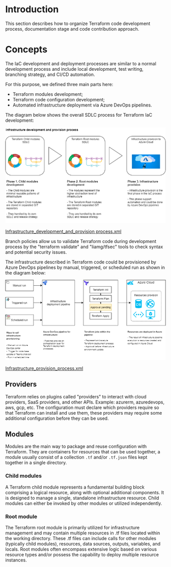 

# Introduction


This section describes how to organize Terraform code development process, documentation stage and code contribution approach.


# Concepts


The IaC development and deployment processes are similar to a normal development process and include local development, test writing, branching strategy, and CI/CD automation.

For this purpose, we defined three main parts here:

- Terraform modules development;
- Terraform code configuration development;
- Automated infrastructure deployment via Azure DevOps pipelines.

The diagram below shows the overall SDLC process for Terraform IaC development:

![Infrastructure_development_and_provision process.png](./.attachments/Infrastructure_development_and_provision%20process.png)

[Infrastructure_development_and_provision process.xml](./.attachments/Infrastructure_development_and_provision.xml)

Branch policies allow us to validate Terraform code during development process by the "terraform validate" and "liamg/tfsec" tools to check syntax and potential security issues.

The infrastructure described in Terraform code could be provisioned by Azure DevOps pipelines by manual, triggered, or scheduled run as shown in the diagram below:

![Infrastructure_provision_process.png](./.attachments/Infrastructure_provision_process-09b6ac6f-ce3a-4957-9466-3fffa6c5aafd.png)

[Infrastructure_provision_process.xml](./.attachments/Infrastructure_provision_process-7e7298fb-2adf-4426-ada8-2a2305294453.xml)


## Providers


Terraform relies on plugins called "providers" to interact with cloud providers, SaaS providers, and other APIs. Example: azurerm, azuredevops, aws, gcp, etc.
The configuration must declare which providers require so that Terraform can install and use them, these providers may require some additional configuration before they can be used.


## Modules


Modules are the main way to package and reuse configuration with Terraform. They are containers for resources that can be used together, a module usually consist of a collection `.tf` and/or `.tf.json` files kept together in a single directory.


### Child modules


A Terraform child module represents a fundamental building block comprising a logical resource, along with optional additional components. It is designed to manage a single, standalone infrastructure resource. Child modules can either be invoked by other modules or utilized independently.


### Root module


The Terraform root module is primarily utilized for infrastructure management and may contain multiple resources in .tf files located within the working directory. These .tf files can include calls for other modules (typically child modules), resources, data sources, outputs, variables, and locals. Root modules often encompass extensive logic based on various resource types and/or possess the capability to deploy multiple resource instances.